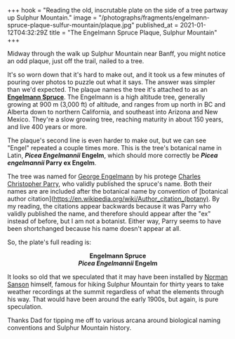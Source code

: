 +++
hook = "Reading the old, inscrutable plate on the side of a tree partway up Sulphur Mountain."
image = "/photographs/fragments/engelmann-spruce-plaque-sulfur-mountain/plaque.jpg"
published_at = 2021-01-12T04:32:29Z
title = "The Engelmann Spruce Plaque, Sulphur Mountain"
+++

Midway through the walk up Sulphur Mountain near Banff, you might notice an odd plaque, just off the trail, nailed to a tree.

It's so worn down that it's hard to make out, and it took us a few minutes of pouring over photos to puzzle out what it says. The answer was simpler than we'd expected. The plaque names the tree it's attached to as an [**Engelmann Spruce**](https://en.wikipedia.org/wiki/Picea_engelmannii). The Engelmann is a high altitude tree, generally growing at 900 m (3,000 ft) of altitude, and ranges from up north in BC and Alberta down to northern California, and southeast into Arizona and New Mexico. They're a slow growing tree, reaching maturity in about 150 years, and live 400 years or more.

The plaque's second line is even harder to make out, but we can see "Engel" repeated a couple times more. This is the tree's botanical name in Latin, **_Picea Engelmannii_ Engelm**, which should more correctly be **_Picea engelmannii_ Parry ex Engelm**.

The tree was named for [George Engelmann](https://en.wikipedia.org/wiki/George_Engelmann) by his protege [Charles Christopher Parry](https://en.wikipedia.org/wiki/Charles_Christopher_Parry), who validly published the spruce's name. Both their names are are included after the botanical name by convention of [botanical author citation](https://en.wikipedia.org/wiki/Author_citation_(botany). By my reading, the citations appear backwards because it was Parry who validly published the name, and therefore should appear after the "ex" instead of before, but I am not a botanist. Either way, Parry seems to have been shortchanged because his name doesn't appear at all.

So, the plate's full reading is:

<p style="text-align: center;">
    <strong>Engelmann Spruce</strong><br>
    <strong><em>Picea Engelmannii</em> Engelm</strong>
</p>

It looks so old that we speculated that it may have been installed by [Norman Sanson](https://banff.ca/492/Norman-Sanson) himself, famous for hiking Sulphur Mountain for thirty years to take weather recordings at the summit regardless of what the elements through his way. That would have been around the early 1900s, but again, is pure speculation.

Thanks Dad for tipping me off to various arcana around biological naming conventions and Sulphur Mountain history.
